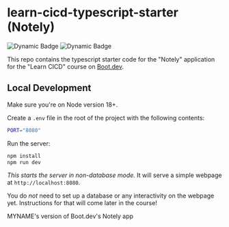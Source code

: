 # learn-cicd-typescript-starter (Notely)

![Dynamic Badge](https://github.com/Ornifex/learn-cicd-typescript-starter/actions/workflows/ci.yml/badge.svg)
![Dynamic Badge](https://github.com/Ornifex/learn-cicd-typescript-starter/actions/workflows/cd.yml/badge.svg)

This repo contains the typescript starter code for the "Notely" application for the "Learn CICD" course on [Boot.dev](https://boot.dev).

## Local Development

Make sure you're on Node version 18+.

Create a `.env` file in the root of the project with the following contents:

```bash
PORT="8080"
```

Run the server:

```bash
npm install
npm run dev
```

_This starts the server in non-database mode._ It will serve a simple webpage at `http://localhost:8080`.

You do _not_ need to set up a database or any interactivity on the webpage yet. Instructions for that will come later in the course!

MYNAME's version of Boot.dev's Notely app

